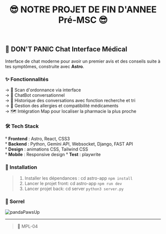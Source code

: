 <h1 align="center">
😎 NOTRE PROJET DE FIN D'ANNEE Pré-MSC 😎
</h1></br>

## 📱 DON'T PANIC Chat Interface Médical

Interface de chat moderne pour avoir un premier avis et des conseils suite à tes symptômes, construite avec **Astro**.

### ✨ Fonctionnalités

-> 📄 Scan d'ordonnance via interface\
-> 💬 ChatBot conversationnel\
-> 📑 Historique des conversations avec fonction recherche et tri\
-> 🚨 Gestion des allergies et compatibilité médicaments\
-> 🗺️ Intégration Map pour localiser la pharmacie la plus proche

### 🛠️ Tech Stack

° **Frontend** : Astro, React, CSS3\
° **Backend** : Python, Gemini API, Websocket, Django, FAST API\
° **Design** : animations CSS, Tailwind CSS\
° **Mobile** : Responsive design
° **Test** : playwrite


### 🚀 Installation

>1. Installer les dépendances : cd astro-app `npm install`  
>2. Lancer le projet front: cd astro-app `npm run dev`
>3. Lancer projet back: cd server `python3 server.py`


### 📸 Sorrel

![pandaPawsUp](https://github.com/user-attachments/assets/9e7e2ea2-6280-479f-bfff-3fb5701e96e1)


---

> 📧 MPL-04

